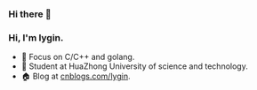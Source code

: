 ### Hi there 👋

<!--
**lygin/lygin** is a ✨ _special_ ✨ repository because its `README.md` (this file) appears on your GitHub profile.

Here are some ideas to get you started:

-->

### Hi, I'm **lygin**.


- 🔭 Focus on C/C++ and golang.
- 🏫 Student at HuaZhong University of science and technology.
- 🏠 Blog at [cnblogs.com/lygin](https://www.cnblogs.com/lygin).

